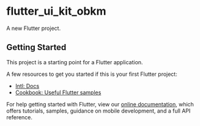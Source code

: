 # flutter_ui_kit_obkm

A new Flutter project.

## Getting Started

This project is a starting point for a Flutter application.

A few resources to get you started if this is your first Flutter project:

- [Intl: Docs](https://marketplace.visualstudio.com/items?itemName=localizely.flutter-intl)
- [Cookbook: Useful Flutter samples](https://flutter.dev/docs/cookbook)

For help getting started with Flutter, view our
[online documentation](https://flutter.dev/docs), which offers tutorials,
samples, guidance on mobile development, and a full API reference.
